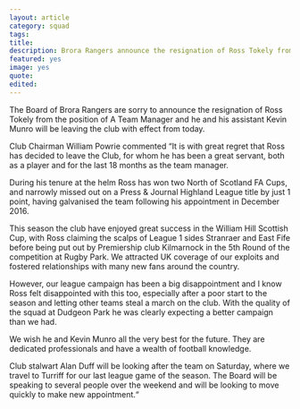 ```yaml
---
layout: article
category: squad
tags:
title:
description: Brora Rangers announce the resignation of Ross Tokely from the position of Manager.
featured: yes
image: yes
quote:
edited:
---
```

The Board of Brora Rangers are sorry to announce the resignation of Ross Tokely from the position of A Team Manager and he and his assistant Kevin Munro will be leaving the club with effect from today.

Club Chairman William Powrie commented “It is with great regret that Ross has decided to leave the Club, for whom he has been a great servant, both as a player and for the last 18 months as the team manager.

During his tenure at the helm Ross has won two North of Scotland FA Cups, and narrowly missed out on a Press & Journal Highland League title by just 1 point, having galvanised the team following his appointment in December 2016.

This season the club have enjoyed great success in the William Hill Scottish Cup, with Ross claiming the scalps of League 1 sides Stranraer and East Fife before being put out by Premiership club Kilmarnock in the 5th Round of the competition at Rugby Park. We attracted UK coverage of our exploits and fostered relationships with many new fans around the country.

However, our league campaign has been a big disappointment and I know Ross felt disappointed with this too, especially after a poor start to the season and letting other teams steal a march on the club. With the quality of the squad at Dudgeon Park he was clearly expecting a better campaign than we had.

We wish he and Kevin Munro all the very best for the future. They are dedicated professionals and have a wealth of football knowledge.

Club stalwart Alan Duff will be looking after the team on Saturday, where we travel to Turriff for our last league game of the season. The Board will be speaking to several people over the weekend and will be looking to move quickly to make new appointment.“
